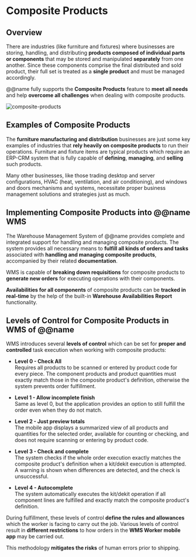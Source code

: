 # Composite Products

## Overview

There are industries (like furniture and fixtures) where businesses are storing, handling, and distributing **products composed of individual parts or components** that may be stored and manipulated **separately** from one another. 
Since these components comprise the final distributed and sold product, their full set is treated as a **single product** and must be managed accordingly.  

@@name fully supports the **Composite Products** feature to **meet all needs** and help **overcome all challenges** when dealing with composite products.  

![composite-products](https://user-images.githubusercontent.com/106669250/193801208-cce6a072-546d-4de6-8bdc-4acaa12c2e4a.jpg)

## Examples of Composite Products

The **furniture manufacturing and distribution** businesses are just some key examples of industries that **rely heavily on composite products** to run their operations. 
Furniture and fixture items are typical products which require an ERP-CRM system that is fully capable of **defining**, **managing**, and **selling** such products. 

Many other businesses, like those trading desktop and server configurations, HVAC (heat, ventilation, and air conditioning), and windows and doors mechanisms and systems, necessitate proper business management solutions and strategies just as much.  

## Implementing Composite Products into @@name WMS

The Warehouse Management System of @@name provides complete and integrated support for handling and managing composite products. 
The system provides all necessary means to **fulfill all kinds of orders and tasks** associated with **handling and managing composite products**, accompanied by their related **documentation**.  

WMS is capable of **breaking down requisitions** for composite products to **generate new orders** for executing operations with their components.  

**Availabilities for all components** of composite products can be **tracked in real-time** by the help of the built-in **Warehouse Availabilities Report** functionality.  

## Levels of Control for Composite Products in WMS of @@name

WMS introduces several **levels of control** which can be set for **proper and controlled** task execution when working with composite products: 

* **Level 0 - Check All**  
Requires all products to be scanned or entered by product code for every piece. 
The component products and product quantities must exactly match those in the composite product's definition, otherwise the system prevents order fulfillment.  

* **Level 1 - Allow incomplete finish**  
Same as level 0, but the application provides an option to still fulfill the order even when they do not match.  

* **Level 2 - Just preview totals**  
The mobile app displays a summarized view of all products and quantities for the selected order, available for counting or checking, and does not require scanning or entering by product code.  

* **Level 3 - Check and complete**  
The system checks if the whole order execution exactly matches the composite product's definition when a kit/dekit execution is attempted. 
A warning is shown when differences are detected, and the check is unsuccessful. 

* **Level 4 - Autocomplete**  
The system automatically executes the kit/dekit operation if all component lines are fulfilled and exactly match the composite product's definition.  

During fulfillment, these levels of control **define the rules and allowances** which the worker is facing to carry out the job. 
Various levels of control result in **different restrictions** to how orders in the **WMS Worker mobile app** may be carried out.  

This methodology **mitigates the risks** of human errors prior to shipping.  
